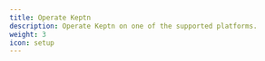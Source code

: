 ```yaml
---
title: Operate Keptn
description: Operate Keptn on one of the supported platforms.
weight: 3
icon: setup
---
```

